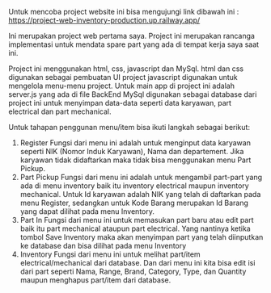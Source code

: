 Untuk mencoba project website ini bisa mengujungi link dibawah ini :
https://project-web-inventory-production.up.railway.app/

Ini merupakan project web pertama saya. Project ini merupakan rancanga implementasi untuk mendata spare part yang ada di tempat kerja saya saat ini.

Project ini menggunakan html, css, javascript dan MySql. 
html dan css digunakan sebagai pembuatan UI project
javascript digunakan untuk mengelola menu-menu project. Untuk main app di project ini adalah server.js yang ada di file BackEnd
MySql digunakan sebagai database dari project ini untuk menyimpan data-data seperti data karyawan, part electrical dan part mechanical.

Untuk tahapan penggunan menu/item bisa ikuti langkah sebagai berikut:

1. Register
   Fungsi dari menu ini adalah untuk menginput data karyawan seperti NIK (Nomor Induk Karyawan), Nama dan departement.
   Jika karyawan tidak didaftarkan maka tidak bisa menggunakan menu Part Pickup.
2. Part Pickup
   Fungsi dari menu ini adalah untuk mengambil part-part yang ada di menu inventory baik itu inventory electrical maupun
   inventory mechanical. Untuk Id karyawan adalah NIK yang telah di daftarkan pada menu Register, sedangkan untuk Kode Barang
   merupakan Id Barang yang dapat dilihat pada menu Inventory.
3. Part In
   Fungsi dari menu ini untuk memasukan part baru atau edit part baik itu part mechanical ataupun part electrical.
   Yang nantinya ketika tombol Save Inventory maka akan menyimpan part yang telah diinputkan ke database dan bisa dilihat
   pada menu Inventory
4. Inventory
   Fungsi dari menu ini untuk melihat part/item electrical/mechanical dari database. Dan dari menu ini kita bisa edit isi dari
   part seperti Nama, Range, Brand, Category, Type, dan Quantity maupun menghapus part/item dari database.
